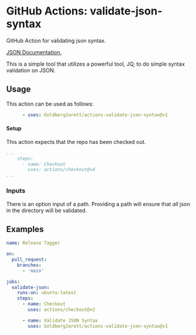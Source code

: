 # GitHub Actions: validate-json-syntax

GitHub Action for validating json syntax.

[JSON Documentation.](https://www.json.org/json-en.html)

This is a simple tool that utilizes a powerful tool, JQ, to do simple syntax validation on JSON.

## Usage

This action can be used as follows:
```yaml
      - uses: GoldbergJarett/actions-validate-json-syntax@v1
```

#### Setup

This action expects that the repo has been checked out.  

```yaml
...
    steps:
      - name: Checkout
        uses: actions/checkout@v4
...
```

### Inputs

There is an option input of a path. Providing a path will ensure that _all_ json in the directory will be validated.

## Examples

```yaml
name: Release Tagger

on: 
  pull_request:
    branches:
      - 'main'

jobs:
  validate-json:
    runs-on: ubuntu-latest
    steps:
      - name: Checkout
        uses: actions/checkout@v2

      - name: Validate JSON Syntax
        uses: GoldbergJarett/actions-validate-json-syntax@v1
```
